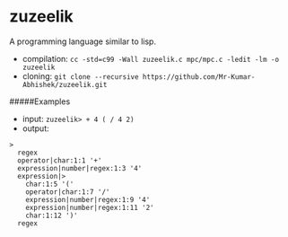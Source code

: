 # zuzeelik
A programming language similar to lisp.

* compilation: `cc -std=c99 -Wall zuzeelik.c mpc/mpc.c -ledit -lm -o zuzeelik`
* cloning: `git clone --recursive https://github.com/Mr-Kumar-Abhishek/zuzeelik.git`

#####Examples
* input: `zuzeelik> + 4 ( / 4 2)`
* output:
```
> 
  regex 
  operator|char:1:1 '+'
  expression|number|regex:1:3 '4'
  expression|> 
    char:1:5 '('
    operator|char:1:7 '/'
    expression|number|regex:1:9 '4'
    expression|number|regex:1:11 '2'
    char:1:12 ')'
  regex 
```
